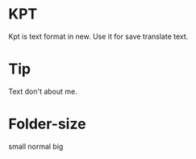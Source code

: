 # KPT
  Kpt is text format in new.
  Use it for save translate text.

# Tip
  Text don't about me.

# Folder-size
  small
  normal
  big
